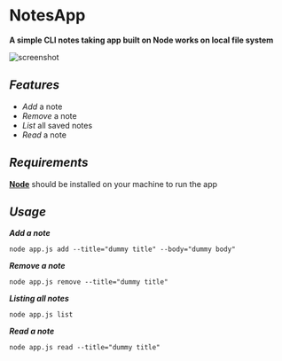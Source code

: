 # NotesApp
**A simple CLI notes taking app built on Node works on local file system**

![screenshot](https://i.imgur.com/OGW00j3.png)

## ***Features***

- *Add* a note
- *Remove* a note
- *List* all saved notes
- *Read* a note

## ***Requirements***

[**Node**](https://nodejs.org/en/) should be installed on your machine to run the app

## ***Usage***

***Add a note***

    node app.js add --title="dummy title" --body="dummy body"
  
***Remove a note***

    node app.js remove --title="dummy title"
  
***Listing all notes***

    node app.js list
  
***Read a note***

    node app.js read --title="dummy title"
